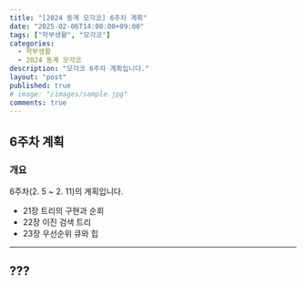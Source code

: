 ```yaml
---
title: "[2024 동계 모각코] 6주차 계획"
date: "2025-02-06T14:00:00+09:00"
tags: ["학부생활", "모각코"]
categories: 
  - 학부생활
  - 2024 동계 모각코
description: "모각코 6주차 계획입니다."
layout: "post"
published: true
# image: "/images/sample.jpg"
comments: true
---
```


## 6주차 계획
### 개요
6주차(2. 5 ~ 2. 11)의 계획입니다.
- 21장 트리의 구현과 순회
- 22장 이진 검색 트리
- 23장 우선순위 큐와 힙

* * *

## ???